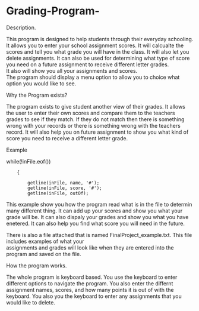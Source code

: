 # Grading-Program-

Description. 

This program is designed to help students through their everyday schooling.  
It allows you to enter your school assignment scores. 
It will calcualte the scores and tell you what grade you will have in the class. 
It will also let you delete assignments.
It can also be used for determining what type of score you need on a future assignment to receive different letter grades.  
It also will show you all your assignments and scores.  
The program should display a menu option to allow you to choice what option you would like to see. 

Why the Program exists?

The program exists to give student another view of their grades.  It allows the user to enter their own scores and compare
them to the teachers grades to see if they match.  If they do not match then there is something wrong with your records or 
there is something wrong with the teachers record.  It will also help you on future assignment to show you what kind of score
you need to receive a different letter grade. 

Example

while(!inFile.eof())

		{
		
			getline(inFile, name, '#');
			getline(inFile, score, '#');
			getline(inFile, outOf);
			
      
This example show you how the program read what is in the file to determin many different thing.  It can add up your scores and 
show you what your grade will be.  It can also dispaly your grades and show you what you have enetered.  It can also help you 
find what score you will need in the future.

There is also a file attached that is named FinalProject_example.txt.  This file includes examples of what your  
assignments and grades will look like when they are entered into the program and saved on the file.  

How the program works. 

The whole program is keyboard based.  You use the keyboard to enter different options to navigate the program.  You also enter 
the differnt assignment names, scores, and how many points it is out of with the keyboard.  You also you the keyboard to enter 
any assignments that you would like to delete.  
